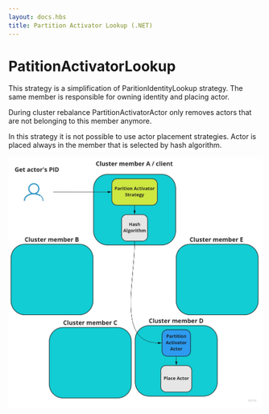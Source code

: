 ```yaml
---
layout: docs.hbs
title: Partition Activator Lookup (.NET)
---
```


# PatitionActivatorLookup

This strategy is a simplification of ParitionIdentityLookup strategy. The same member is responsible for owning identity and placing actor.

During cluster rebalance PartitionActivatorActor only removes actors that are not belonging to this member anymore.

In this strategy it is not possible to use actor placement strategies. Actor is placed always in the member that is selected by hash algorithm.

![PartitionActivatorLookup](images/partitionActivatorLookup.jpg)
